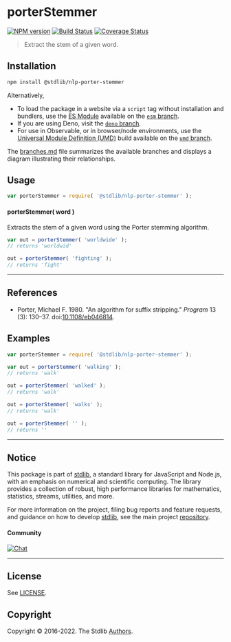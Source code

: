 <!--

@license Apache-2.0

Copyright (c) 2019 The Stdlib Authors.

Licensed under the Apache License, Version 2.0 (the "License");
you may not use this file except in compliance with the License.
You may obtain a copy of the License at

   http://www.apache.org/licenses/LICENSE-2.0

Unless required by applicable law or agreed to in writing, software
distributed under the License is distributed on an "AS IS" BASIS,
WITHOUT WARRANTIES OR CONDITIONS OF ANY KIND, either express or implied.
See the License for the specific language governing permissions and
limitations under the License.

-->

# porterStemmer

[![NPM version][npm-image]][npm-url] [![Build Status][test-image]][test-url] [![Coverage Status][coverage-image]][coverage-url] <!-- [![dependencies][dependencies-image]][dependencies-url] -->

> Extract the stem of a given word.

<section class="intro">

</section>

<!-- /.intro -->

<section class="installation">

## Installation

```bash
npm install @stdlib/nlp-porter-stemmer
```

Alternatively,

-   To load the package in a website via a `script` tag without installation and bundlers, use the [ES Module][es-module] available on the [`esm` branch][esm-url].
-   If you are using Deno, visit the [`deno` branch][deno-url].
-   For use in Observable, or in browser/node environments, use the [Universal Module Definition (UMD)][umd] build available on the [`umd` branch][umd-url].

The [branches.md][branches-url] file summarizes the available branches and displays a diagram illustrating their relationships.

</section>

<section class="usage">

## Usage

```javascript
var porterStemmer = require( '@stdlib/nlp-porter-stemmer' );
```

#### porterStemmer( word )

Extracts the stem of a given word using the Porter stemming algorithm.

```javascript
var out = porterStemmer( 'worldwide' );
// returns 'worldwid'

out = porterStemmer( 'fighting' );
// returns 'fight'
```

</section>

<!-- /.usage -->

* * *

<section class="references">

## References

-   Porter, Michael F. 1980. "An algorithm for suffix stripping." _Program_ 13 (3): 130–37. doi:[10.1108/eb046814][@porter:1980].

</section>

<!-- /.references -->

<section class="examples">

## Examples

<!-- eslint no-undef: "error" -->

```javascript
var porterStemmer = require( '@stdlib/nlp-porter-stemmer' );

var out = porterStemmer( 'walking' );
// returns 'walk'

out = porterStemmer( 'walked' );
// returns 'walk'

out = porterStemmer( 'walks' );
// returns 'walk'

out = porterStemmer( '' );
// returns ''
```

</section>

<!-- /.examples -->

<!-- Section for related `stdlib` packages. Do not manually edit this section, as it is automatically populated. -->

<section class="related">

</section>

<!-- /.related -->

<!-- Section for all links. Make sure to keep an empty line after the `section` element and another before the `/section` close. -->


<section class="main-repo" >

* * *

## Notice

This package is part of [stdlib][stdlib], a standard library for JavaScript and Node.js, with an emphasis on numerical and scientific computing. The library provides a collection of robust, high performance libraries for mathematics, statistics, streams, utilities, and more.

For more information on the project, filing bug reports and feature requests, and guidance on how to develop [stdlib][stdlib], see the main project [repository][stdlib].

#### Community

[![Chat][chat-image]][chat-url]

---

## License

See [LICENSE][stdlib-license].


## Copyright

Copyright &copy; 2016-2022. The Stdlib [Authors][stdlib-authors].

</section>

<!-- /.stdlib -->

<!-- Section for all links. Make sure to keep an empty line after the `section` element and another before the `/section` close. -->

<section class="links">

[npm-image]: http://img.shields.io/npm/v/@stdlib/nlp-porter-stemmer.svg
[npm-url]: https://npmjs.org/package/@stdlib/nlp-porter-stemmer

[test-image]: https://github.com/stdlib-js/nlp-porter-stemmer/actions/workflows/test.yml/badge.svg?branch=main
[test-url]: https://github.com/stdlib-js/nlp-porter-stemmer/actions/workflows/test.yml?query=branch:main

[coverage-image]: https://img.shields.io/codecov/c/github/stdlib-js/nlp-porter-stemmer/main.svg
[coverage-url]: https://codecov.io/github/stdlib-js/nlp-porter-stemmer?branch=main

<!--

[dependencies-image]: https://img.shields.io/david/stdlib-js/nlp-porter-stemmer.svg
[dependencies-url]: https://david-dm.org/stdlib-js/nlp-porter-stemmer/main

-->

[chat-image]: https://img.shields.io/gitter/room/stdlib-js/stdlib.svg
[chat-url]: https://gitter.im/stdlib-js/stdlib/

[stdlib]: https://github.com/stdlib-js/stdlib

[stdlib-authors]: https://github.com/stdlib-js/stdlib/graphs/contributors

[umd]: https://github.com/umdjs/umd
[es-module]: https://developer.mozilla.org/en-US/docs/Web/JavaScript/Guide/Modules

[deno-url]: https://github.com/stdlib-js/nlp-porter-stemmer/tree/deno
[umd-url]: https://github.com/stdlib-js/nlp-porter-stemmer/tree/umd
[esm-url]: https://github.com/stdlib-js/nlp-porter-stemmer/tree/esm
[branches-url]: https://github.com/stdlib-js/nlp-porter-stemmer/blob/main/branches.md

[stdlib-license]: https://raw.githubusercontent.com/stdlib-js/nlp-porter-stemmer/main/LICENSE

[@porter:1980]: https://doi.org/10.1108/eb046814

</section>

<!-- /.links -->
